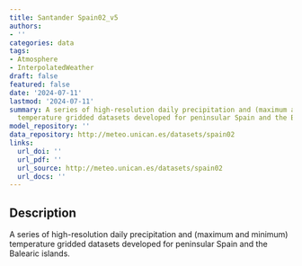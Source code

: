 ```yaml
---
title: Santander Spain02_v5
authors:
- ''
categories: data
tags:
- Atmosphere
- InterpolatedWeather
draft: false
featured: false
date: '2024-07-11'
lastmod: '2024-07-11'
summary: A series of high-resolution daily precipitation and (maximum and minimum)
  temperature gridded datasets developed for peninsular Spain and the Balearic islands.
model_repository: ''
data_repository: http://meteo.unican.es/datasets/spain02
links:
  url_doi: ''
  url_pdf: ''
  url_source: http://meteo.unican.es/datasets/spain02
  url_docs: ''
---
```


## Description

A series of high-resolution daily precipitation and (maximum and minimum) temperature gridded datasets developed for peninsular Spain and the Balearic islands.

